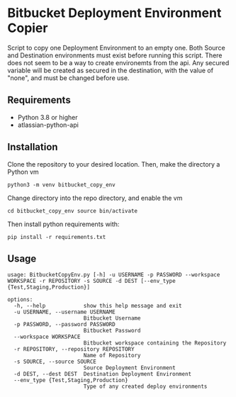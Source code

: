# Bitbucket Deployment Environment Copier

Script to copy one Deployment Environment to an empty one.
Both Source and Destination environments must exist before running this script.
There does not seem to be a way to create environemts from the api.
Any secured variable will be created as secured in the destination, with the value of "none", and must be changed before use.

## Requirements

-   Python 3.8 or higher
-   atlassian-python-api

## Installation

Clone the repository to your desired location. Then, make the directory a Python vm

`python3 -m venv bitbucket_copy_env`

Change directory into the repo directory, and enable the vm

`cd bitbucket_copy_env
 source bin/activate`

Then install python requirements with:

`pip install -r requirements.txt`

## Usage

```
usage: BitbucketCopyEnv.py [-h] -u USERNAME -p PASSWORD --workspace WORKSPACE -r REPOSITORY -s SOURCE -d DEST [--env_type {Test,Staging,Production}]

options:
  -h, --help            show this help message and exit
  -u USERNAME, --username USERNAME
                        Bitbucket Username
  -p PASSWORD, --password PASSWORD
                        Bitbucket Password
  --workspace WORKSPACE
                        Bitbucket workspace containing the Repository
  -r REPOSITORY, --repository REPOSITORY
                        Name of Repository
  -s SOURCE, --source SOURCE
                        Source Deployment Environment
  -d DEST, --dest DEST  Destination Deployment Environment
  --env_type {Test,Staging,Production}
                        Type of any created deploy environments
```
